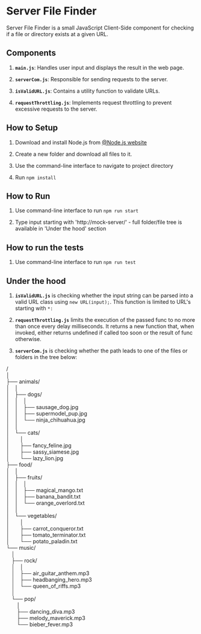 # Server File Finder

Server File Finder is a small JavaScript Client-Side component for checking if a file or directory exists at a given URL.

## Components

1. **`main.js`**: Handles user input and displays the result in the web page.

2. **`serverCom.js`**: Responsible for sending requests to the server.

3. **`isValidURL.js`**: Contains a utility function to validate URLs.

4. **`requestThrottling.js`**: Implements request throttling to prevent excessive requests to the server.

## How to Setup

1. Download and install Node.js from [@Node.js website](https://nodejs.org/e)

2. Create a new folder and download all files to it.

3. Use the command-line interface to navigate to project directory

4. Run `npm install`

## How to Run

1. Use command-line interface to run `npm run start`

2. Type input starting with 'http://mock-server/' - full folder/file tree is available in 'Under the hood' section

## How to run the tests

1. Use command-line interface to run `npm run test`

## Under the hood

1. **`isValidURL.js`** is checking whether the input string can be parsed into a valid URL class using `new URL(input);`. This function is limited to URL's starting with `*:`

2. **`requestThrottling.js`** limits the execution of the passed func to no more than once every delay milliseconds. It returns a new function that, when invoked, either returns undefined if called too soon or the result of func otherwise.

3. **`serverCom.js`** is checking whether the path leads to one of the files or folders in the tree below:

/ <br>
│<br>
├── animals/ <br>
│&emsp;│<br>
│&emsp;├── dogs/ <br>
│&emsp;│&emsp;│<br>
│&emsp;│&emsp;├── sausage_dog.jpg<br>
│&emsp;│&emsp;├── supermodel_pup.jpg<br>
│&emsp;│&emsp;└── ninja_chihuahua.jpg<br>
│&emsp;│<br>
│&emsp;└── cats/ <br>
│&emsp;&emsp;│<br>
│&emsp;&emsp;├── fancy_feline.jpg<br>
│&emsp;&emsp;├── sassy_siamese.jpg<br>
│&emsp;&emsp;└── lazy_lion.jpg<br>
├── food/ <br>
│&emsp;│<br>
│&emsp;├── fruits/ <br>
│&emsp;│&emsp;│<br>
│&emsp;│&emsp;├── magical_mango.txt<br>
│&emsp;│&emsp;├── banana_bandit.txt<br>
│&emsp;│&emsp;└── orange_overlord.txt<br>
│&emsp;│<br>
│&emsp;└── vegetables/ <br>
│&emsp;&emsp;│<br>
│&emsp;&emsp;├── carrot_conqueror.txt<br>
│&emsp;&emsp;├── tomato_terminator.txt<br>
│&emsp;&emsp;└── potato_paladin.txt<br>
└── music/ <br>
&emsp;│<br>
&emsp;├── rock/ <br>
&emsp;│&emsp;│<br>
&emsp;│&emsp;├── air_guitar_anthem.mp3<br>
&emsp;│&emsp;├── headbanging_hero.mp3<br>
&emsp;│&emsp;└── queen_of_riffs.mp3<br>
&emsp;│<br>
&emsp;└── pop/ <br>
&emsp;&emsp;│<br>
&emsp;&emsp;├── dancing_diva.mp3<br>
&emsp;&emsp;├── melody_maverick.mp3<br>
&emsp;&emsp;└── bieber_fever.mp3<br>
